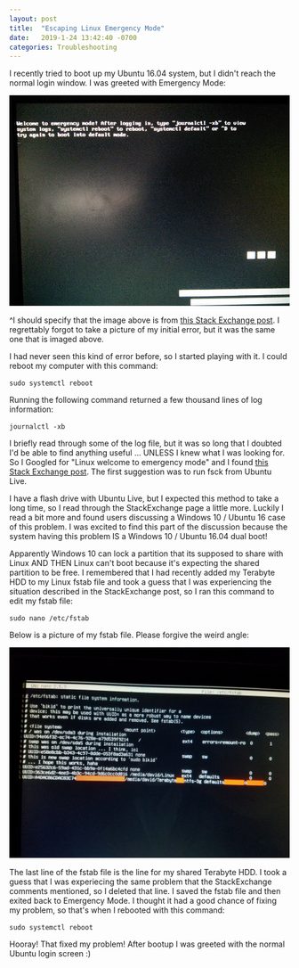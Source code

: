 ```yaml
---
layout: post
title:  "Escaping Linux Emergency Mode"
date:   2019-1-24 13:42:40 -0700
categories: Troubleshooting
---
```


I recently tried to boot up my Ubuntu 16.04 system, but I didn't reach the normal login window. I was greeted with Emergency Mode:

![Welcome_to_Emergency_Mode](/assets/Emergency_Mode/Welcome_to_Emergency_Mode.jpg)

^I should specify that the image above is from [this Stack Exchange post](https://askubuntu.com/questions/646414/welcome-to-emergency-mode-think-it-is-a-fsck-problem). I regrettably forgot to take a picture of my initial error, but it was the same one that is imaged above.

I had never seen this kind of error before, so I started playing with it. I could reboot my computer with this command:

```console
sudo systemctl reboot
```

Running the following command returned a few thousand lines of log information:

```console
journalctl -xb
```

I briefly read through some of the log file, but it was so long that I doubted I'd be able to find anything useful ... UNLESS I knew what I was looking for. So I Googled for "Linux welcome to emergency mode" and I found [this Stack Exchange post](https://askubuntu.com/questions/646414/welcome-to-emergency-mode-think-it-is-a-fsck-problem). The first suggestion was to run fsck from Ubuntu Live.

I have a flash drive with Ubuntu Live, but I expected this method to take a long time, so I read through the StackExchange page a little more. Luckily I read a bit more and found users discussing a Windows 10 / Ubuntu 16 case of this problem. I was excited to find this part of the discussion because the system having this problem IS a Windows 10 / Ubuntu 16.04 dual boot!

Apparently Windows 10 can lock a partition that its supposed to share with Linux AND THEN Linux can't boot because it's expecting the shared partition to be free. I remembered that I had recently added my Terabyte HDD to my Linux fstab file and took a guess that I was experiencing the situation described in the StackExchange post, so I ran this command to edit my fstab file:

```console
sudo nano /etc/fstab
```

Below is a picture of my fstab file. Please forgive the weird angle:

![fstab](/assets/Emergency_Mode/fstab.jpg)

The last line of the fstab file is the line for my shared Terabyte HDD. I took a guess that I was experiecing the same problem that the StackExchange comments mentioned, so I deleted that line. I saved the fstab file and then exited back to Emergency Mode. I thought it had a good chance of fixing my problem, so that's when I rebooted with this command:

```console
sudo systemctl reboot
```

Hooray! That fixed my problem! After bootup I was greeted with the normal Ubuntu login screen :)
